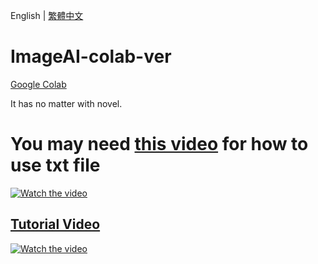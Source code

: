 English | [繁體中文](README_TCH.md)
# ImageAI-colab-ver
[Google Colab](https://colab.research.google.com/)

It has no matter with novel.

# You may need [this video](https://www.youtube.com/watch?v=TyIL7XjMUaw) for how to use txt file
<a href="http://www.youtube.com/watch?feature=player_embedded&v=TyIL7XjMUaw" target="_blank">
 <img src="http://img.youtube.com/vi/TyIL7XjMUaw/mqdefault.jpg" alt="Watch the video"/>
</a>

## [Tutorial Video](https://www.youtube.com/watch?v=7DWMz_fMsAo)
<a href="http://www.youtube.com/watch?feature=player_embedded&v=7DWMz_fMsAo" target="_blank">
 <img src="http://img.youtube.com/vi/7DWMz_fMsAo/mqdefault.jpg" alt="Watch the video"/>
</a>
